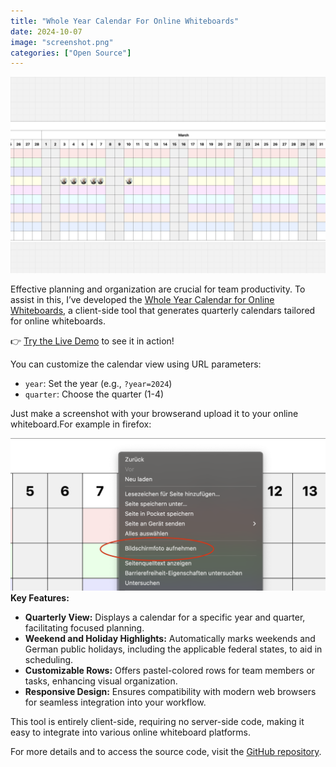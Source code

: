 ```yaml
---
title: "Whole Year Calendar For Online Whiteboards"
date: 2024-10-07
image: "screenshot.png"
categories: ["Open Source"]
---
```


![screenshot](./screenshot.png)

Effective planning and organization are crucial for team productivity. To assist in this, I’ve developed the [Whole Year Calendar for Online Whiteboards](https://github.com/klausbreyer/whole-year-calendar-for-online-whiteboards), a client-side tool that generates quarterly calendars tailored for online whiteboards.

👉 [Try the Live Demo](https://klausbreyer.github.io/whole-year-calendar-for-online-whiteboards/) to see it in action!

You can customize the calendar view using URL parameters:

- `year`: Set the year (e.g., `?year=2024`)
- `quarter`: Choose the quarter (1-4)

Just make a screenshot with your browserand upload it to your online whiteboard.For example in firefox:

![howto](./howto.png)
**Key Features:**

- **Quarterly View:** Displays a calendar for a specific year and quarter, facilitating focused planning.
- **Weekend and Holiday Highlights:** Automatically marks weekends and German public holidays, including the applicable federal states, to aid in scheduling.
- **Customizable Rows:** Offers pastel-colored rows for team members or tasks, enhancing visual organization.
- **Responsive Design:** Ensures compatibility with modern web browsers for seamless integration into your workflow.

This tool is entirely client-side, requiring no server-side code, making it easy to integrate into various online whiteboard platforms.

For more details and to access the source code, visit the [GitHub repository](https://github.com/klausbreyer/whole-year-calendar-for-online-whiteboards).
